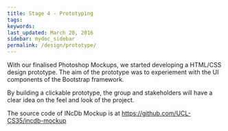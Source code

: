 ```yaml
---
title: Stage 4 - Prototyping
tags: 
keywords: 
last_updated: March 20, 2016
sidebar: mydoc_sidebar
permalink: /design/prototype/
---
```


With our finalised Photoshop Mockups, we started developing a HTML/CSS design prototype. The aim of the prototype was to experiement with the UI components of the Bootstrap framework. 

By building a clickable prototype, the group and stakeholders will have a clear idea on the feel and look of the project. 

The source code of INcDb Mockup is at <https://github.com/UCL-CS35/incdb-mockup>